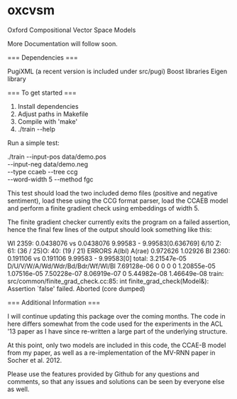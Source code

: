 oxcvsm
======

Oxford Compositional Vector Space Models

More Documentation will follow soon.

=== Dependencies ===

PugiXML (a recent version is included under src/pugi)
Boost libraries
Eigen library

=== To get started ===

1. Install dependencies
2. Adjust paths in Makefile
3. Compile with 'make'
4. ./train --help

Run a simple test:

./train --input-pos data/demo.pos \
        --input-neg data/demo.neg \
        --type ccaeb --tree ccg \
        --word-width 5 --method fgc

This test should load the two included demo files (positive and negative
sentiment), load these using the CCG format parser, load the CCAEB model and
perform a finite gradient check using embeddings of width 5.

The finite gradient checker currently exits the program on a failed assertion,
hence the final few lines of the output should look something like this:

Wl  2359: 0.0438076 vs 0.0438076   9.99583 - 9.99583[0.636769]
  6/10 Z: 61: (36 / 25)O: 40: (19 / 21)
          ERRORS          A(lbl)          A(rae)
                        0.972626         1.02926
Bl  2360: 0.191106 vs 0.191106   9.99583 - 9.99583[0]
total: 3.21547e-05 D/U/V/W/A/Wd/Wdr/Bd/Bdr/Wf/Wl/Bl 
7.69128e-06 0 0 0 0 1.20855e-05 1.07516e-05 7.50228e-07 8.06919e-07 0 5.44982e-08 1.46649e-08
train: src/common/finite_grad_check.cc:85: int finite_grad_check(Model&): Assertion `false' failed.
Aborted (core dumped)

=== Additional Information ===

I will continue updating this package over the coming months. The code in here
differs somewhat from the code used for the experiments in the ACL '13 paper as
I have since re-written a large part of the underlying structure.

At this point, only two models are included in this code, the CCAE-B model from
my paper, as well as a re-implementation of the MV-RNN paper in Socher et al.
2012.

Please use the features provided by Github for any questions and comments, so
that any issues and solutions can be seen by everyone else as well.
